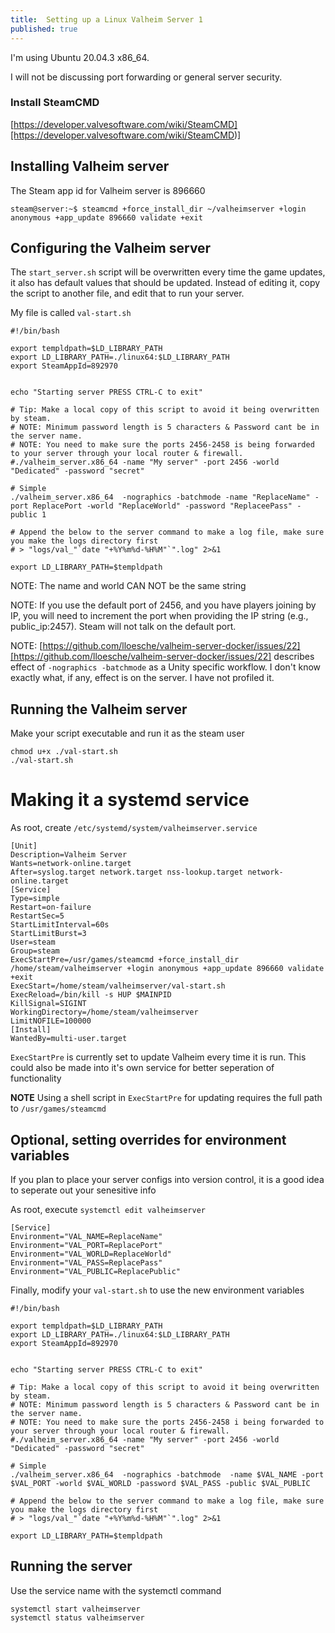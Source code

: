 ```yaml
---
title:  Setting up a Linux Valheim Server 1 
published: true
---
```


I'm using Ubuntu 20.04.3 x86_64.

I will not be discussing port forwarding or general server security.

### Install SteamCMD
[https://developer.valvesoftware.com/wiki/SteamCMD][https://developer.valvesoftware.com/wiki/SteamCMD)]

## Installing Valheim server

The Steam app id for Valheim server is 896660

```
steam@server:~$ steamcmd +force_install_dir ~/valheimserver +login anonymous +app_update 896660 validate +exit
```

## Configuring the Valheim server

The `start_server.sh` script will be overwritten every time the game updates, it also has default values that should be updated. Instead of editing it, copy the script to another file, and edit that to run your server.

My file is called `val-start.sh`

```
#!/bin/bash

export templdpath=$LD_LIBRARY_PATH
export LD_LIBRARY_PATH=./linux64:$LD_LIBRARY_PATH
export SteamAppId=892970


echo "Starting server PRESS CTRL-C to exit"

# Tip: Make a local copy of this script to avoid it being overwritten by steam.
# NOTE: Minimum password length is 5 characters & Password cant be in the server name.
# NOTE: You need to make sure the ports 2456-2458 is being forwarded to your server through your local router & firewall.
#./valheim_server.x86_64 -name "My server" -port 2456 -world "Dedicated" -password "secret"

# Simple
./valheim_server.x86_64  -nographics -batchmode -name "ReplaceName" -port ReplacePort -world "ReplaceWorld" -password "ReplaceePass" -public 1 

# Append the below to the server command to make a log file, make sure you make the logs directory first
# > "logs/val_"`date "+%Y%m%d-%H%M"`".log" 2>&1

export LD_LIBRARY_PATH=$templdpath
```

NOTE: The name and world CAN NOT be the same string

NOTE: If you use the default port of 2456, and you have players joining by IP, you will need to increment the port when providing the IP string (e.g., public_ip:2457). Steam will not talk on the default port. 

NOTE: [https://github.com/lloesche/valheim-server-docker/issues/22][https://github.com/lloesche/valheim-server-docker/issues/22] describes effect of `-nographics -batchmode` as a Unity specific workflow. I don't know exactly what, if any, effect is on the server. I have not profiled it.

## Running the Valheim server

Make your script executable and run it as the steam user

```
chmod u+x ./val-start.sh
./val-start.sh
```

# Making it a systemd service

As root, create `/etc/systemd/system/valheimserver.service`

```
[Unit]
Description=Valheim Server
Wants=network-online.target
After=syslog.target network.target nss-lookup.target network-online.target
[Service]
Type=simple
Restart=on-failure
RestartSec=5
StartLimitInterval=60s
StartLimitBurst=3
User=steam
Group=steam
ExecStartPre=/usr/games/steamcmd +force_install_dir /home/steam/valheimserver +login anonymous +app_update 896660 validate +exit
ExecStart=/home/steam/valheimserver/val-start.sh
ExecReload=/bin/kill -s HUP $MAINPID
KillSignal=SIGINT
WorkingDirectory=/home/steam/valheimserver
LimitNOFILE=100000
[Install]
WantedBy=multi-user.target
```

`ExecStartPre` is currently set to update Valheim every time it is run. This could also be made into it's own service for better seperation of functionality

**NOTE** Using a shell script in `ExecStartPre` for updating requires the full path to `/usr/games/steamcmd`

## Optional, setting overrides for environment variables

If you plan to place your server configs into version control, it is a good idea to seperate out your senesitive info

As root, execute `systemctl edit valheimserver`

```
[Service]
Environment="VAL_NAME=ReplaceName"
Environment="VAL_PORT=ReplacePort"
Environment="VAL_WORLD=ReplaceWorld"
Environment="VAL_PASS=ReplacePass"
Environment="VAL_PUBLIC=ReplacePublic"
```

Finally, modify your `val-start.sh` to use the new environment variables

```
#!/bin/bash

export templdpath=$LD_LIBRARY_PATH
export LD_LIBRARY_PATH=./linux64:$LD_LIBRARY_PATH
export SteamAppId=892970


echo "Starting server PRESS CTRL-C to exit"

# Tip: Make a local copy of this script to avoid it being overwritten by steam.
# NOTE: Minimum password length is 5 characters & Password cant be in the server name.
# NOTE: You need to make sure the ports 2456-2458 i being forwarded to your server through your local router & firewall.
#./valheim_server.x86_64 -name "My server" -port 2456 -world "Dedicated" -password "secret"

# Simple
./valheim_server.x86_64  -nographics -batchmode  -name $VAL_NAME -port $VAL_PORT -world $VAL_WORLD -password $VAL_PASS -public $VAL_PUBLIC

# Append the below to the server command to make a log file, make sure you make the logs directory first
# > "logs/val_"`date "+%Y%m%d-%H%M"`".log" 2>&1

export LD_LIBRARY_PATH=$templdpath
```

## Running the server

Use the service name with the systemctl command

```
systemctl start valheimserver
systemctl status valheimserver
```
